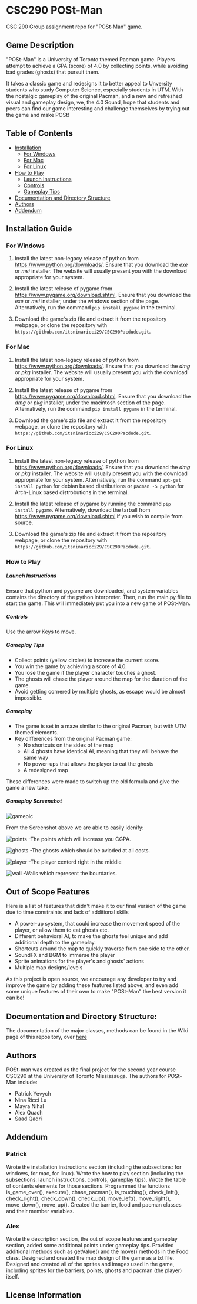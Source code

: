 # CSC290 POSt-Man
CSC 290 Group assignment repo for "POSt-Man" game.


## Game Description

"POSt-Man" is a University of Toronto themed Pacman game. Players attempt to achieve a GPA (score) of 4.0 by collecting points, while avoiding bad grades (ghosts) that pursuit them.

It takes a classic game and redesigns it to better appeal to Unversity students who study Computer Science, especially students in UTM.
With the nostalgic gameplay of the original Pacman, and a new and refreshed visual and gameplay design, we, the 4.0 Squad, hope that students and peers can find our game interesting and challenge themselves by trying out the game and make POSt!


## Table of Contents

- [Installation](https://github.com/itsninaricci29/CSC290Pacdude#Installation-Guide)
  - [For Windows](https://github.com/itsninaricci29/CSC290Pacdude#For-Windows)
  - [For Mac](https://github.com/itsninaricci29/CSC290Pacdude#For-Mac)
  - [For Linux](https://github.com/itsninaricci29/CSC290Pacdude#For-Linux)
- [How to Play](https://github.com/itsninaricci29/CSC290Pacdude#How-to-Play)
  - [Launch Instructions](https://github.com/itsninaricci29/CSC290Pacdude#Launch-Instructions)
  - [Controls](https://github.com/itsninaricci29/CSC290Pacdude#Controls)
  - [Gameplay Tips](https://github.com/itsninaricci29/CSC290Pacdude#Gameplay-Tips)
- [Documentation and Directory Structure](https://github.com/itsninaricci29/CSC290Pacdude#Documentation-and-Directory-Structure)
- [Authors](https://github.com/itsninaricci29/CSC290Pacdude#Authors)
- [Addendum](https://github.com/itsninaricci29/CSC290Pacdude#Addendum)

## Installation Guide

### For Windows

1. Install the latest non-legacy release of python from https://www.python.org/downloads/. Ensure that you download the *exe* or *msi* installer. The website will usually present you with the download appropriate for your system.

2. Install the latest release of pygame from https://www.pygame.org/download.shtml. Ensure that you download the *exe* or *msi* installer, under the windows section of the page. Alternatively, run the command `pip install pygame` in the terminal.

3. Download the game's zip file and extract it from the repository webpage, or clone the repository with `https://github.com/itsninaricci29/CSC290Pacdude.git`. 

### For Mac

1. Install the latest non-legacy release of python from https://www.python.org/downloads/. Ensure that you download the *dmg* or *pkg* installer. The website will usually present you with the download appropriate for your system.

2. Install the latest release of pygame from https://www.pygame.org/download.shtml. Ensure that you download the *dmg* or *pkg* installer, under the macintosh section of the page. Alternatively, run the command `pip install pygame` in the terminal.

3. Download the game's zip file and extract it from the repository webpage, or clone the repository with `https://github.com/itsninaricci29/CSC290Pacdude.git`. 

### For Linux

1. Install the latest non-legacy release of python from https://www.python.org/downloads/. Ensure that you download the *dmg* or *pkg* installer. The website will usually present you with the download appropriate for your system. Alternatively, run the command `apt-get install python` for debian based distributions or `pacman -S python` for Arch-Linux based distrobutions in the terminal. 

2. Install the latest release of pygame by running the command `pip install pygame`. Alternatively, download the tarball from https://www.pygame.org/download.shtml if you wish to compile from source.

3. Download the game's zip file and extract it from the repository webpage, or clone the repository with `https://github.com/itsninaricci29/CSC290Pacdude.git`. 

### How to Play

##### Launch Instructions

Ensure that python and pygame are downloaded, and system variables contains the directory of the python interpreter.
Then, run the main.py file to start the game. This will immediately put you into a new game of POSt-Man.

##### Controls

Use the arrow Keys to move.

##### Gameplay Tips

- Collect points (yellow circles) to increase the current score.
- You win the game by achieving a score of 4.0.
- You lose the game if the player character touches a ghost.
- The ghosts will chase the player around the map for the duration of the game.
- Avoid getting cornered by multiple ghosts, as escape would be almost impossible.

##### Gameplay

- The game is set in a maze similar to the original Pacman, but with UTM themed elements.
- Key differences from the original Pacman game:
  - No shortcuts on the sides of the map
  - All 4 ghosts have identical AI, meaning that they will behave the same way
  - No power-ups that allows the player to eat the ghosts
  - A redesigned map
  
 These differences were made to switch up the old formula and give the game a new take.

##### Gameplay Screenshot
![gamepic](https://user-images.githubusercontent.com/55632420/70191370-7de95200-16c6-11ea-8045-c7d6b30a867d.PNG)

From the Screenshot above we are able to easily idenify:

![points](https://user-images.githubusercontent.com/55632420/70191562-2992a200-16c7-11ea-984a-a47811f644ad.PNG)
-The points which will increase you CGPA.

![ghosts](https://user-images.githubusercontent.com/55632420/70191609-534bc900-16c7-11ea-8994-28caac33704b.PNG)
-The ghosts which should be avioded at all costs.

![player](https://user-images.githubusercontent.com/55632420/70191645-6d85a700-16c7-11ea-9888-51b5d1953d88.PNG) 
-The player centerd right in the middle

![wall](https://user-images.githubusercontent.com/55632420/70191674-89894880-16c7-11ea-8674-903b952b283c.PNG) 
-Walls which represent the bourdaries.

## Out of Scope Features

Here is a list of features that didn't make it to our final version of the game due to time constraints and lack of additional skills
- A power-up system, that could increase the movement speed of the player, or allow them to eat ghosts etc.
- Different behavioral AI, to make the ghosts feel unique and add additional depth to the gameplay.
- Shortcuts around the map to quickly traverse from one side to the other.
- SoundFX and BGM to immerse the player
- Sprite animations for the player's and ghosts' actions
- Multiple map designs/levels

As this project is open source, we encourage any developer to try and improve the game by adding these features listed above, and even add some unique features of their own to make "POSt-Man" the best version it can be!

## Documentation and Directory Structure:
The documentation of the major classes, methods can be found in the Wiki page of this repository, over [here](https://github.com/itsninaricci29/CSC290Pacdude/wiki)

## Authors

POSt-man was created as the final project for the second year course CSC290 at the University of Toronto Mississauga. The authors for POSt-Man include:

-	Patrick Yevych
-	Nina Ricci Lu
- Mayra Nihal
-	Alex Quach
- Saad Qadri

## Addendum 

### Patrick 

Wrote the installation instructions section (including the subsections: for windows, for mac, for linux). Wrote the how to play section (including the subsections: launch instructions, controls, gameplay tips). Wrote the table of contents elements for those sections. Programmed the functions is_game_over(), execute(), chase_pacman(), is_touching(), check_left(), check_right(), check_down(), check_up(), move_left(), move_right(), move_down(), move_up(). Created the barrier, food and pacman classes and their member variables.

### Alex

Wrote the description section, the out of scope features and gameplay section, added some additional points under gameplay tips. Provided additional methods such as getValue() and the move() methods in the Food class. Designed and created the map design of the game as a txt file. Designed and created all of the sprites and images used in the game, including sprites for the barriers, points, ghosts and pacman (the player) itself.

## License Information


